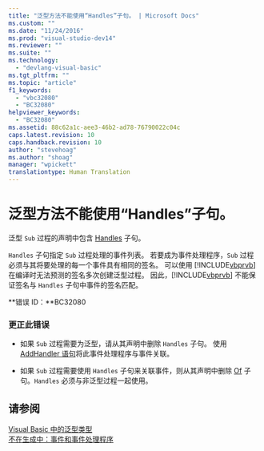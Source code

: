 ```yaml
---
title: "泛型方法不能使用“Handles”子句。 | Microsoft Docs"
ms.custom: ""
ms.date: "11/24/2016"
ms.prod: "visual-studio-dev14"
ms.reviewer: ""
ms.suite: ""
ms.technology: 
  - "devlang-visual-basic"
ms.tgt_pltfrm: ""
ms.topic: "article"
f1_keywords: 
  - "vbc32080"
  - "BC32080"
helpviewer_keywords: 
  - "BC32080"
ms.assetid: 88c62a1c-aee3-46b2-ad78-76790022c04c
caps.latest.revision: 10
caps.handback.revision: 10
author: "stevehoag"
ms.author: "shoag"
manager: "wpickett"
translationtype: Human Translation
---
```

# 泛型方法不能使用“Handles”子句。
泛型 `Sub` 过程的声明中包含 [Handles](../../visual-basic/language-reference/statements/handles-clause.md) 子句。  
  
 `Handles` 子句指定 `Sub` 过程处理的事件列表。 若要成为事件处理程序，`Sub` 过程必须与其将要处理的每一个事件具有相同的签名。 可以使用 [!INCLUDE[vbprvb](../../csharp/programming-guide/concepts/linq/includes/vbprvb_md.md)] 在编译时无法预测的签名多次创建泛型过程。 因此，[!INCLUDE[vbprvb](../../csharp/programming-guide/concepts/linq/includes/vbprvb_md.md)] 不能保证签名与 `Handles` 子句中事件的签名匹配。  
  
 **错误 ID：**BC32080  
  
### 更正此错误  
  
-   如果 `Sub` 过程需要为泛型，请从其声明中删除 `Handles` 子句。 使用 [AddHandler 语句](../../visual-basic/language-reference/statements/addhandler-statement.md)将此事件处理程序与事件关联。  
  
-   如果 `Sub` 过程需要使用 `Handles` 子句来关联事件，则从其声明中删除 [Of](../../visual-basic/language-reference/statements/of-clause.md) 子句。`Handles` 必须与非泛型过程一起使用。  
  
## 请参阅  
 [Visual Basic 中的泛型类型](../../visual-basic/programming-guide/language-features/data-types/generic-types.md)   
 [不在生成中：事件和事件处理程序](http://msdn.microsoft.com/zh-cn/95074a0d-1cbc-4221-a95a-964185c7f962)